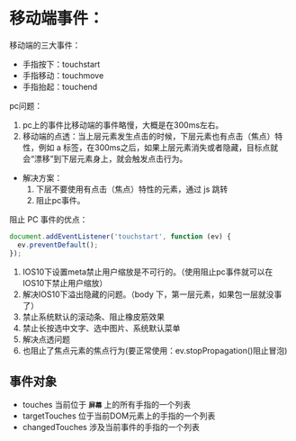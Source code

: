 # 移动端事件：

移动端的三大事件：

- 手指按下：touchstart
- 手指移动：touchmove
- 手指抬起：touchend


pc问题：

1. pc上的事件比移动端的事件略慢，大概是在300ms左右。
2. 移动端的点透：当上层元素发生点击的时候，下层元素也有点击（焦点）特性，例如 a 标签，在300ms之后，如果上层元素消失或者隐藏，目标点就会“漂移”到下层元素身上，就会触发点击行为。
  - 解决方案：
    1. 下层不要使用有点击（焦点）特性的元素，通过 js 跳转	
    2. 阻止pc事件。


阻止 PC 事件的优点：

```javascript
document.addEventListener('touchstart', function (ev) {
  ev.preventDefault();
});
```

1. IOS10下设置meta禁止用户缩放是不可行的。（使用阻止pc事件就可以在IOS10下禁止用户缩放）
2. 解决IOS10下溢出隐藏的问题。（body 下，第一层元素，如果包一层就没事了）
3. 禁止系统默认的滚动条、阻止橡皮筋效果
4. 禁止长按选中文字、选中图片、系统默认菜单
5. 解决点透问题
6. 也阻止了焦点元素的焦点行为(要正常使用：ev.stopPropagation()阻止冒泡)

## 事件对象

- touches 当前位于 **`屏幕`** 上的所有手指的一个列表
- targetTouches 位于当前DOM元素上的手指的一个列表
- changedTouches  涉及当前事件的手指的一个列表